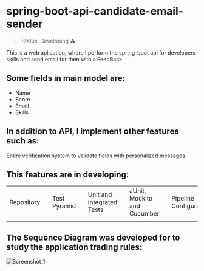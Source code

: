 <h1>spring-boot-api-candidate-email-sender</h1>

> Status: Developing ⚠️

This is a web aplication, where I perform the spring-boot api for developers skills and send email for then with a FeedBack.

## Some fields in main model are:

+ Name
+ Score
+ Email
+ Skills

## In addition to API, I implement other features such as:

Entire verification system to validate fields with personalized messages.

## This features are in developing:

<table>
  <tr>
    <td>Repository<td/>
    <td> Test Pyramid<td/>
    <td>Unit and Integrated Tests<td/>
    <td>JUnit, Mockito and Cucumber<td/>
    <td>Pipeline Configuration<td/>
    <td>Kubernetes<td/>
     <td>Basic Commands<td/>
 
  </tr>
   <td><td/>
    <td><td/>
    <td><td/>
    <td><td/>
    <td><td/>
    <td><td/>
    <td><td/>
   </tr>
</table>

## The Sequence Diagram was developed for to study the application trading rules:

![Screenshot_1](https://user-images.githubusercontent.com/103866012/229593477-c6a689f9-5825-4234-8253-fc95430b7782.png)

